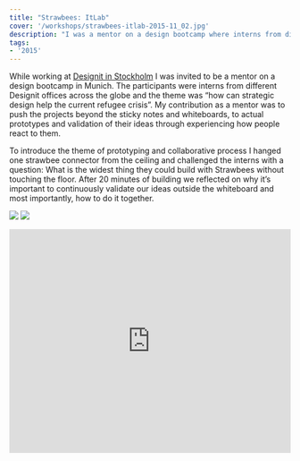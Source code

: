 ```yaml
---
title: "Strawbees: ItLab"
cover: '/workshops/strawbees-itlab-2015-11_02.jpg'
description: "I was a mentor on a design bootcamp where interns from different Designit offices designed around the theme: Refugee crisis."
tags:
- '2015'
---
```


While working at [Designit in Stockholm](https://www.designit.com/offices/sto) I was invited to be a mentor on a design bootcamp in Munich. The participants were interns from different Designit offices across the globe and the theme was “how can strategic design help the current refugee crisis”. My contribution as a mentor was to push the projects beyond the sticky notes and whiteboards, to actual prototypes and validation of their ideas through experiencing how people react to them.

To introduce the theme of prototyping and collaborative process I hanged one strawbee connector from the ceiling and challenged the interns with a question: What is the widest thing they could build with Strawbees without touching the floor. After 20 minutes of building we reflected on why it’s important to continuously validate our ideas outside the whiteboard and most importantly, how to do it together.

![](./workshops/strawbees-itlab-2015-11_01.jpg)
![](./workshops/strawbees-itlab-2015-11_02.jpg)

<iframe src="https://player.vimeo.com/video/149256545?color=fbfe34&title=0&byline=0&portrait=0" width="100%" height="400" frameborder="0" webkitallowfullscreen mozallowfullscreen allowfullscreen></iframe>
